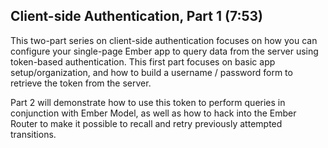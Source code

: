 ## Client-side Authentication, Part 1 (7:53)

This two-part series on client-side authentication focuses on how you
can configure your single-page Ember app to query data from the server
using token-based authentication. This first part focuses on basic app
setup/organization, and how to build a username / password form to
retrieve the token from the server.

Part 2 will demonstrate how to use this token to perform queries in
conjunction with Ember Model, as well as how to hack into the Ember
Router to make it possible to recall and retry previously attempted 
transitions.
